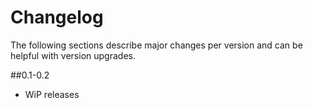 
# Changelog

The following sections describe major changes per version 
and can be helpful with version upgrades.


##0.1-0.2

- WiP releases

